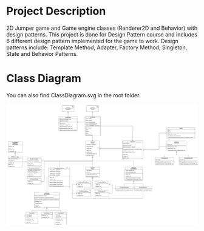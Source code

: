 # Project Description
2D Jumper game and Game engine classes (Renderer2D and Behavior) with design patterns. This project is done for Design Pattern course and includes 6 different design pattern implemented for the game to work. Design patterns include: Template Method, Adapter, Factory Method, Singleton, State and Behavior Patterns.


# Class Diagram

You can also find ClassDiagram.svg in the root folder.


![Alt text](./ClassDiagram.svg)